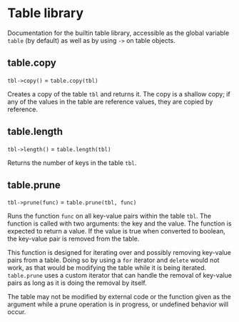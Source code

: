 
# Table library

Documentation for the builtin table library, accessible as the global
variable `table` (by default) as well as by using `->` on table objects.

## table.copy
`tbl->copy()` = `table.copy(tbl)`

Creates a copy of the table `tbl` and returns it. The copy is a shallow copy;
if any of the values in the table are reference values, they are copied
by reference.

## table.length
`tbl->length()` = `table.length(tbl)`

Returns the number of keys in the table `tbl`.

## table.prune
`tbl->prune(func)` = `table.prune(tbl, func)`

Runs the function `func` on all key-value pairs within the table `tbl`. The
function is called with two arguments: the key and the value. The function
is expected to return a value. If the value is true when converted to boolean,
the key-value pair is removed from the table.

This function is designed for iterating over and possibly removing key-value
pairs from a table. Doing so by using a `for` iterator and `delete` would not
work, as that would be modifying the table while it is being iterated.
`table.prune` uses a custom iterator that can handle the removal of key-value
pairs as long as it is doing the removal by itself.

The table may not be modified by external code or the function given as the
argument while a prune operation is in progress, or undefined behavior
will occur.

